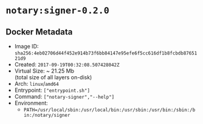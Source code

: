 # `notary:signer-0.2.0`

## Docker Metadata

- Image ID: `sha256:4eb02706d44f452e914b73f6bb84147e95efe6f5cc616df1b8fcbdb8765121d9`
- Created: `2017-09-19T00:32:08.507428042Z`
- Virtual Size: ~ 21.25 Mb  
  (total size of all layers on-disk)
- Arch: `linux`/`amd64`
- Entrypoint: `["entrypoint.sh"]`
- Command: `["notary-signer","--help"]`
- Environment:
  - `PATH=/usr/local/sbin:/usr/local/bin:/usr/sbin:/usr/bin:/sbin:/bin:/notary/signer`
